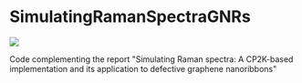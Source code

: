# SimulatingRamanSpectraGNRs

![](https://zenodo.org/badge/DOI/10.5281/zenodo.4016746.svg)

Code complementing the report "Simulating Raman spectra: A CP2K-based implementation and its application to defective graphene nanoribbons"

